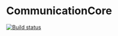 # CommunicationCore

[![Build status](https://ci.appveyor.com/api/projects/status/ptbc3l3k2eb6l077/branch/master?svg=true)](https://ci.appveyor.com/project/KP0H/communicationcore/branch/master)
